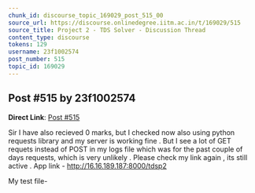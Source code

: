 ```yaml
---
chunk_id: discourse_topic_169029_post_515_00
source_url: https://discourse.onlinedegree.iitm.ac.in/t/169029/515
source_title: Project 2 - TDS Solver - Discussion Thread
content_type: discourse
tokens: 129
username: 23f1002574
post_number: 515
topic_id: 169029
---
```


## Post #515 by 23f1002574

**Direct Link**: [Post #515](https://discourse.onlinedegree.iitm.ac.in/t/169029/515)

Sir I have also recieved 0 marks, but I checked now also using python requests library and my server is working fine . But I see a lot of GET requets instead of POST in my logs file which was for the past couple of days requests, which is very unlikely . Please check my link again , its still active . App link - http://16.16.189.187:8000/tdsp2

My test file-
